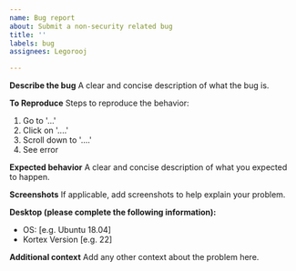 ```yaml
---
name: Bug report
about: Submit a non-security related bug
title: ''
labels: bug
assignees: Legorooj

---
```


**Describe the bug**
A clear and concise description of what the bug is.

**To Reproduce**
Steps to reproduce the behavior:
1. Go to '...'
2. Click on '....'
3. Scroll down to '....'
4. See error

**Expected behavior**
A clear and concise description of what you expected to happen.

**Screenshots**
If applicable, add screenshots to help explain your problem.

**Desktop (please complete the following information):**
 - OS: [e.g. Ubuntu 18.04]
 - Kortex Version [e.g. 22]

**Additional context**
Add any other context about the problem here.
